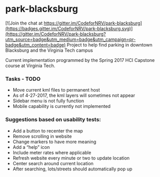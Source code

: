 # park-blacksburg

[![Join the chat at https://gitter.im/CodeforNRV/park-blacksburg](https://badges.gitter.im/CodeforNRV/park-blacksburg.svg)](https://gitter.im/CodeforNRV/park-blacksburg?utm_source=badge&utm_medium=badge&utm_campaign=pr-badge&utm_content=badge)
Project to help find parking in downtown Blacksburg and the Virginia Tech campus

Current implementation programmed by the Spring 2017 HCI Capstone course at Virginia Tech.

### Tasks - TODO
- Move current kml files to permanent host
- As of 4-27-2017, the kml layers will sometimes not appear
- Sidebar menu is not fully function
- Mobile capability is currently not implemented


### Suggestions based on usability tests:
- Add a button to recenter the map
- Remove scrolling in website
- Change markers to have more meaning
- Add a “help” icon
- Include meter rates where applicable
- Refresh website every minute or two to update location
- Center search around current location
- After searching, lots/streets should automatically pop up
